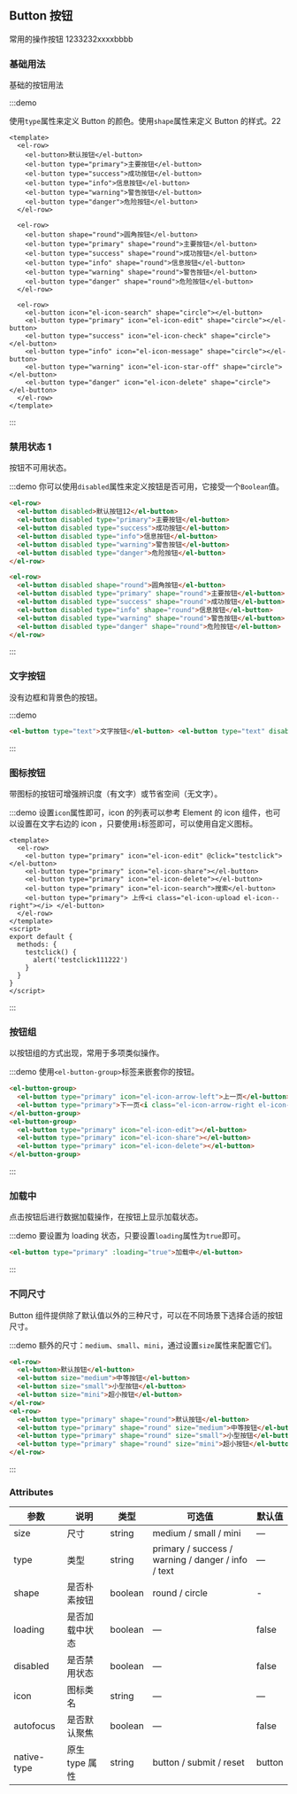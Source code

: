## Button 按钮

常用的操作按钮 1233232xxxxbbbb

### 基础用法

基础的按钮用法

:::demo

使用`type`属性来定义 Button 的颜色。使用`shape`属性来定义 Button 的样式。22

```vue
<template>
  <el-row>
    <el-button>默认按钮</el-button>
    <el-button type="primary">主要按钮</el-button>
    <el-button type="success">成功按钮</el-button>
    <el-button type="info">信息按钮</el-button>
    <el-button type="warning">警告按钮</el-button>
    <el-button type="danger">危险按钮</el-button>
  </el-row>

  <el-row>
    <el-button shape="round">圆角按钮</el-button>
    <el-button type="primary" shape="round">主要按钮</el-button>
    <el-button type="success" shape="round">成功按钮</el-button>
    <el-button type="info" shape="round">信息按钮</el-button>
    <el-button type="warning" shape="round">警告按钮</el-button>
    <el-button type="danger" shape="round">危险按钮</el-button>
  </el-row>

  <el-row>
    <el-button icon="el-icon-search" shape="circle"></el-button>
    <el-button type="primary" icon="el-icon-edit" shape="circle"></el-button>
    <el-button type="success" icon="el-icon-check" shape="circle"></el-button>
    <el-button type="info" icon="el-icon-message" shape="circle"></el-button>
    <el-button type="warning" icon="el-icon-star-off" shape="circle"></el-button>
    <el-button type="danger" icon="el-icon-delete" shape="circle"></el-button>
  </el-row>
</template>
```

:::

### 禁用状态 1

按钮不可用状态。

:::demo 你可以使用`disabled`属性来定义按钮是否可用，它接受一个`Boolean`值。

```html
<el-row>
  <el-button disabled>默认按钮12</el-button>
  <el-button disabled type="primary">主要按钮</el-button>
  <el-button disabled type="success">成功按钮</el-button>
  <el-button disabled type="info">信息按钮</el-button>
  <el-button disabled type="warning">警告按钮</el-button>
  <el-button disabled type="danger">危险按钮</el-button>
</el-row>

<el-row>
  <el-button disabled shape="round">圆角按钮</el-button>
  <el-button disabled type="primary" shape="round">主要按钮</el-button>
  <el-button disabled type="success" shape="round">成功按钮</el-button>
  <el-button disabled type="info" shape="round">信息按钮</el-button>
  <el-button disabled type="warning" shape="round">警告按钮</el-button>
  <el-button disabled type="danger" shape="round">危险按钮</el-button>
</el-row>
```

:::

### 文字按钮

没有边框和背景色的按钮。

:::demo

```html
<el-button type="text">文字按钮</el-button> <el-button type="text" disabled>文字按钮</el-button>
```

:::

### 图标按钮

带图标的按钮可增强辨识度（有文字）或节省空间（无文字）。

:::demo 设置`icon`属性即可，icon 的列表可以参考 Element 的 icon 组件，也可以设置在文字右边的 icon ，只要使用`i`标签即可，可以使用自定义图标。

```vue
<template>
  <el-row>
    <el-button type="primary" icon="el-icon-edit" @click="testclick"></el-button>
    <el-button type="primary" icon="el-icon-share"></el-button>
    <el-button type="primary" icon="el-icon-delete"></el-button>
    <el-button type="primary" icon="el-icon-search">搜索</el-button>
    <el-button type="primary"> 上传<i class="el-icon-upload el-icon--right"></i> </el-button>
  </el-row>
</template>
<script>
export default {
  methods: {
    testclick() {
      alert('testclick111222')
    }
  }
}
</script>
```

:::

### 按钮组

以按钮组的方式出现，常用于多项类似操作。

:::demo 使用`<el-button-group>`标签来嵌套你的按钮。

```html
<el-button-group>
  <el-button type="primary" icon="el-icon-arrow-left">上一页</el-button>
  <el-button type="primary">下一页<i class="el-icon-arrow-right el-icon--right"></i></el-button>
</el-button-group>
<el-button-group>
  <el-button type="primary" icon="el-icon-edit"></el-button>
  <el-button type="primary" icon="el-icon-share"></el-button>
  <el-button type="primary" icon="el-icon-delete"></el-button>
</el-button-group>
```

:::

### 加载中

点击按钮后进行数据加载操作，在按钮上显示加载状态。

:::demo
要设置为 loading 状态，只要设置`loading`属性为`true`即可。

```html
<el-button type="primary" :loading="true">加载中</el-button>
```

:::

### 不同尺寸

Button 组件提供除了默认值以外的三种尺寸，可以在不同场景下选择合适的按钮尺寸。

:::demo 额外的尺寸：`medium`、`small`、`mini`，通过设置`size`属性来配置它们。

```html
<el-row>
  <el-button>默认按钮</el-button>
  <el-button size="medium">中等按钮</el-button>
  <el-button size="small">小型按钮</el-button>
  <el-button size="mini">超小按钮</el-button>
</el-row>
<el-row>
  <el-button type="primary" shape="round">默认按钮</el-button>
  <el-button type="primary" shape="round" size="medium">中等按钮</el-button>
  <el-button type="primary" shape="round" size="small">小型按钮</el-button>
  <el-button type="primary" shape="round" size="mini">超小按钮</el-button>
</el-row>
```

:::

### Attributes

| 参数        | 说明           | 类型    | 可选值                                             | 默认值 |
| ----------- | -------------- | ------- | -------------------------------------------------- | ------ |
| size        | 尺寸           | string  | medium / small / mini                              | —      |
| type        | 类型           | string  | primary / success / warning / danger / info / text | —      |
| shape       | 是否朴素按钮   | boolean | round / circle                                     | -      |
| loading     | 是否加载中状态 | boolean | —                                                  | false  |
| disabled    | 是否禁用状态   | boolean | —                                                  | false  |
| icon        | 图标类名       | string  | —                                                  | —      |
| autofocus   | 是否默认聚焦   | boolean | —                                                  | false  |
| native-type | 原生 type 属性 | string  | button / submit / reset                            | button |
